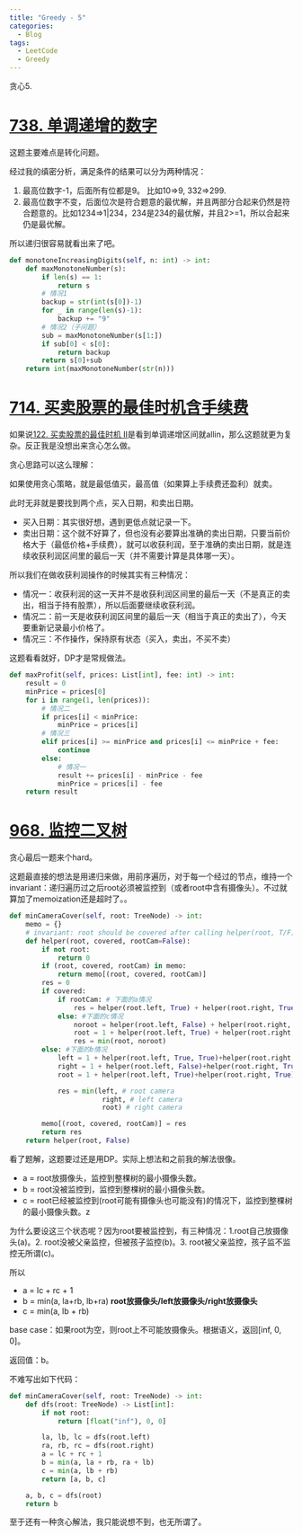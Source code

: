 ```yaml
---
title: "Greedy - 5"
categories:
  - Blog
tags:
  - LeetCode
  - Greedy
---
```


贪心5.

# [738. 单调递增的数字](https://leetcode-cn.com/problems/monotone-increasing-digits/)

这题主要难点是转化问题。

经过我的缜密分析，满足条件的结果可以分为两种情况：

1. 最高位数字-1，后面所有位都是9。 比如10=>9, 332=>299.
2. 最高位数字不变，后面位次是符合题意的最优解，并且两部分合起来仍然是符合题意的。比如1234=>1|234，234是234的最优解，并且2>=1，所以合起来仍是最优解。

所以递归很容易就看出来了吧。

```python
def monotoneIncreasingDigits(self, n: int) -> int:
    def maxMonotoneNumber(s):
        if len(s) == 1:
            return s
        # 情况1
        backup = str(int(s[0])-1)
        for _ in range(len(s)-1):
            backup += "9"
        # 情况2（子问题）
        sub = maxMonotoneNumber(s[1:])
        if sub[0] < s[0]:
            return backup
        return s[0]+sub
    return int(maxMonotoneNumber(str(n)))
```

# [714. 买卖股票的最佳时机含手续费](https://leetcode-cn.com/problems/best-time-to-buy-and-sell-stock-with-transaction-fee/)

如果说[122. 买卖股票的最佳时机 II](https://leetcode-cn.com/problems/best-time-to-buy-and-sell-stock-ii/)是看到单调递增区间就allin，那么这题就更为复杂。反正我是没想出来贪心怎么做。

贪心思路可以这么理解：

如果使用贪心策略，就是最低值买，最高值（如果算上手续费还盈利）就卖。

此时无非就是要找到两个点，买入日期，和卖出日期。

- 买入日期：其实很好想，遇到更低点就记录一下。
- 卖出日期：这个就不好算了，但也没有必要算出准确的卖出日期，只要当前价格大于（最低价格+手续费），就可以收获利润，至于准确的卖出日期，就是连续收获利润区间里的最后一天（并不需要计算是具体哪一天）。

所以我们在做收获利润操作的时候其实有三种情况：

- 情况一：收获利润的这一天并不是收获利润区间里的最后一天（不是真正的卖出，相当于持有股票），所以后面要继续收获利润。
- 情况二：前一天是收获利润区间里的最后一天（相当于真正的卖出了），今天要重新记录最小价格了。
- 情况三：不作操作，保持原有状态（买入，卖出，不买不卖）

这题看看就好，DP才是常规做法。

```python
def maxProfit(self, prices: List[int], fee: int) -> int:
    result = 0
    minPrice = prices[0]
    for i in range(1, len(prices)):
        # 情况二
        if prices[i] < minPrice:
            minPrice = prices[i]
        # 情况三
        elif prices[i] >= minPrice and prices[i] <= minPrice + fee: 
            continue
        else: 
            # 情况一
            result += prices[i] - minPrice - fee
            minPrice = prices[i] - fee
    return result
```

# [968. 监控二叉树](https://leetcode-cn.com/problems/binary-tree-cameras/)

贪心最后一题来个hard。

这题最直接的想法是用递归来做，用前序遍历，对于每一个经过的节点，维持一个invariant：递归遍历过之后root必须被监控到（或者root中含有摄像头）。不过就算加了memoization还是超时了。。

```python
def minCameraCover(self, root: TreeNode) -> int:
    memo = {}
    # invariant: root should be covered after calling helper(root, T/F)
    def helper(root, covered, rootCam=False):
        if not root:
            return 0
        if (root, covered, rootCam) in memo:
            return memo[(root, covered, rootCam)]
        res = 0
        if covered:
            if rootCam: # 下面的a情况
                res = helper(root.left, True) + helper(root.right, True)
            else: #下面的c情况
                noroot = helper(root.left, False) + helper(root.right, False)
                root = 1 + helper(root.left, True) + helper(root.right, True)
                res = min(root, noroot)
        else: #下面的b情况
            left = 1 + helper(root.left, True, True)+helper(root.right, False) if root.left else inf
            right = 1 + helper(root.left, False)+helper(root.right, True, True) if root.right else inf
            root = 1 + helper(root.left, True)+helper(root.right, True)

            res = min(left, # root camera
                       right, # left camera
                       root) # right camera

        memo[(root, covered, rootCam)] = res
        return res
    return helper(root, False)
```

看了题解，这题要过还是用DP。实际上想法和之前我的解法很像。

* a = root放摄像头，监控到整棵树的最小摄像头数。
* b = root没被监控到，监控到整棵树的最小摄像头数。
* c = root已经被监控到(root可能有摄像头也可能没有)的情况下，监控到整棵树的最小摄像头数。z

为什么要设这三个状态呢？因为root要被监控到，有三种情况：1.root自己放摄像头(a)。2. root没被父亲监控，但被孩子监控(b)。3. root被父亲监控，孩子监不监控无所谓(c)。

所以

* a = lc + rc + 1      
* b = min(a, la+rb, lb+ra)       **root放摄像头/left放摄像头/right放摄像头**
* c = min(a, lb + rb)

base case：如果root为空，则root上不可能放摄像头。根据语义，返回[inf, 0, 0]。

返回值：b。

不难写出如下代码：

```python
def minCameraCover(self, root: TreeNode) -> int:
    def dfs(root: TreeNode) -> List[int]:
        if not root:
            return [float("inf"), 0, 0]

        la, lb, lc = dfs(root.left)
        ra, rb, rc = dfs(root.right)
        a = lc + rc + 1
        b = min(a, la + rb, ra + lb)
        c = min(a, lb + rb)
        return [a, b, c]

    a, b, c = dfs(root)
    return b
```

至于还有一种贪心解法，我只能说想不到，也无所谓了。


